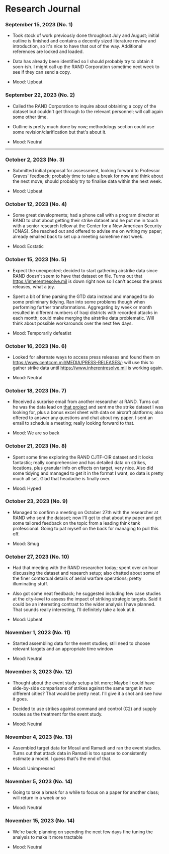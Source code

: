 # Research Journal

### September 15, 2023 (No. 1) 

- Took stock of work previously done throughout July and August; initial outline is finished and contains a decently sized literature review and introduction, so it's nice to have that out of the way. Additional references are locked and loaded.

- Data has already been identified so I should probably try to obtain it soon-ish. I might call up the RAND Corporation sometime next week to see if they can send a copy.

- Mood: Upbeat

### September 22, 2023 (No. 2)

- Called the RAND Corporation to inquire about obtaining a copy of the dataset but couldn't get through to the relevant personnel; will call again some other time.

- Outline is pretty much done by now; methodology section could use some revision/clarification but that's about it.

- Mood: Neutral

___

### October 2, 2023 (No. 3)

- Submitted initial proposal for assessment, looking forward to Professor Graves' feedback; probably time to take a break for now and think about the next move; should probably try to finalise data within the next week.

- Mood: Upbeat

### October 12, 2023 (No. 4)

- Some great developments; had a phone call with a program director at  RAND to chat about getting their strike dataset and he put me in touch with a senior research fellow at the Center for a New American Security (CNAS). She reached out and offered to advise me on writing my paper; already emailed back to set up a meeting sometime next week.

- Mood: Ecstatic

### October 15, 2023 (No. 5)

- Expect the unexpected; decided to start gathering airstrike data since RAND doesn't seem to have that dataset on file. Turns out that https://inherentresolve.mil is down right now so I can't access the press releases, what a joy.

- Spent a bit of time parsing the GTD data instead and managed to do some preliminary tidying. Ran into some problems though when performing further transformations. Aggregating by week or month resulted in different numbers of Iraqi districts with recorded attacks in each month; could make merging the airstrike data problematic. Will think about possible workarounds over the next few days.

- Mood: Temporarily defeatist

### October 16, 2023 (No. 6)

- Looked for alternate ways to access press releases and found them on https://www.centcom.mil/MEDIA/PRESS-RELEASES/; will use this to gather strike data until https://www.inherentresolve.mil is working again.

- Mood: Neutral

### October 18, 2023 (No. 7)

- Received a surprise email from another researcher at RAND. Turns out he was the data lead on [that project](https://www.rand.org/pubs/research_reports/RRA388-1.html) and sent me the strike dataset I was looking for, plus a bonus excel sheet with data on aircraft platforms; also offered to answer any questions and chat about my paper. I sent an email to schedule a meeting; really looking forward to that.

- Mood: We are so back

### October 21, 2023 (No. 8)

- Spent some time exploring the RAND CJTF-OIR dataset and it looks fantastic; really comprehensive and has detailed data on strikes, locations, plus granular info on effects on target, very nice. Also did some tidying and managed to get it in the format I want, so data is pretty much all set. Glad that headache is finally over.

- Mood: Hyped

### October 23, 2023 (No. 9)

- Managed to confirm a meeting on October 27th with the researcher at RAND who sent the dataset; now I'll get to chat about my paper and get some tailored feedback on the topic from a leading think tank professional. Going to pat myself on the back for managing to pull this off.

- Mood: Smug

### October 27, 2023 (No. 10)

- Had that meeting with the RAND researcher today; spent over an hour discussing the dataset and research setup; also chatted about some of the finer contextual
details of aerial warfare operations; pretty illuminating stuff.

- Also got some neat feedback; he suggested including few case studies at the city-level to assess the impact of striking strategic targets. Said it could be an interesting contrast to the wider analysis I have planned. That sounds really interesting, I'll definitely take a look at it.

- Mood: Upbeat

### November 1, 2023 (No. 11)

- Started assembling data for the event studies; still need to choose relevant targets and an appropriate time window

- Mood: Neutral

### November 3, 2023 (No. 12)

- Thought about the event study setup a bit more; Maybe I could have side-by-side comparisons of strikes against the same target in two different
cities? That would be pretty neat. I'll give it a shot and see how it goes.

- Decided to use strikes against command and control (C2) and supply routes as the treatment for the event study.

- Mood: Neutral

### November 4, 2023 (No. 13)

- Assembled target data for Mosul and Ramadi and ran the event studies. Turns out that attack data in Ramadi is too sparse to consistently estimate
a model. I guess that's the end of that.

- Mood: Unimpressed

### November 5, 2023 (No. 14)

- Going to take a break for a while to focus on a paper for another class; will return in a week or so

- Mood: Neutral

### November 15, 2023 (No. 14)

- We're back; planning on spending the next few days fine tuning the analysis to make it more tractable

- Mood: Neutral